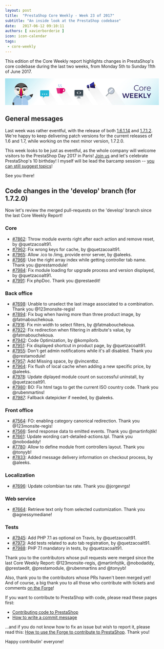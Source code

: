 ```yaml
---
layout: post
title:  "PrestaShop Core Weekly - Week 23 of 2017"
subtitle: "An inside look at the PrestaShop codebase"
date:   2017-06-12 09:10:11
authors: [ xavierborderie ]
icon: icon-calendar
tags:
 - core-weekly
---
```


This edition of the Core Weekly report highlights changes in PrestaShop's core codebase during the last two weeks, from Monday 5th to Sunday 11th of June 2017.

![Core Weekly banner](/assets/images/2017/04/core_weekly_banner.jpg)


## General messages

Last week was rather eventful, with the release of both [1.6.1.14](http://build.prestashop.com/news/prestashop-1-6-1-14-maintenance-release/) and [1.7.1.2](http://build.prestashop.com/news/prestashop-1-7-1-2-maintenance-release/). We're happy to keep delivering patch versions for the current releases of 1.6 and 1.7, while working on the next minor version, 1.7.2.0.

This week looks to be just as eventful, as the whole company will welcome visitors to the PrestaShop Day 2017 in Paris! [Join us](http://www.prestashopday.com/fr/) and let's celebrate PrestaShop's 10 birthday! I myself will be lead the barcamp session -- [you can still suggest topics](http://build.prestashop.com/news/contributor-night-barcamp-prestashop-day-paris-2017/)!

See you there!


## Code changes in the 'develop' branch (for 1.7.2.0)

Now let's review the merged pull-requests on the 'develop' branch since the last Core Weekly Report!

### Core

* [#7862](https://github.com/PrestaShop/PrestaShop/pull/7862): Throw module events right after each action and remove reset, by @quetzacoalt91.
* [#7962](https://github.com/PrestaShop/PrestaShop/pull/7962): Fix wrong keys for cache, by @quetzacoalt91.
* [#7965](https://github.com/PrestaShop/PrestaShop/pull/7965): Allow .ico to /img, provide error server, by @aleeks.
* [#7966](https://github.com/PrestaShop/PrestaShop/pull/7966): Use the right array index while getting controller tab name. Thank you @prestamodule!
* [#7984](https://github.com/PrestaShop/PrestaShop/pull/7984): Fix module loading for upgrade process and version displayed, by @quetzacoalt91.
* [#7991](https://github.com/PrestaShop/PrestaShop/pull/7991): Fix phpDoc. Thank you @prestaedit!


### Back office

* [#7698](https://github.com/PrestaShop/PrestaShop/pull/7698): Unable to unselect the last  image associated to a combination. Thank you @123monsite-regis!
* [#7894](https://github.com/PrestaShop/PrestaShop/pull/7894): Fix bug when having more than three product image, by @fatmabouchekoua.
* [#7916](https://github.com/PrestaShop/PrestaShop/pull/7916): Fix min width to select filters, by @fatmabouchekoua.
* [#7922](https://github.com/PrestaShop/PrestaShop/pull/7922): Fix redirection when filtering in attribute's value, by @fatmabouchekoua.
* [#7942](https://github.com/PrestaShop/PrestaShop/pull/7942): Code Optimization, by @kompilorb.
* [#7951](https://github.com/PrestaShop/PrestaShop/pull/7951): Fix displayed shortcut in product page, by @quetzacoalt91.
* [#7955](https://github.com/PrestaShop/PrestaShop/pull/7955): Don't get admin notifications while it's all disabled. Thank you @prestamodule!
* [#7957](https://github.com/PrestaShop/PrestaShop/pull/7957): Add Missing space, by @vincentbz.
* [#7964](https://github.com/PrestaShop/PrestaShop/pull/7964): Fix flush of local cache when adding a new specific price, by @aleeks.
* [#7978](https://github.com/PrestaShop/PrestaShop/pull/7978): Update diplayed module count on successful uninstall, by @quetzacoalt91.
* [#7980](https://github.com/PrestaShop/PrestaShop/pull/7980): BO: Fix html tags to get the current ISO country code. Thank you @rubenmartins!
* [#7987](https://github.com/PrestaShop/PrestaShop/pull/7987): Fallback datepicker if needed, by @aleeks.


### Front office

* [#7564](https://github.com/PrestaShop/PrestaShop/pull/7564): FO: enabling category canonical redirection. Thank you @123monsite-regis!
* [#7566](https://github.com/PrestaShop/PrestaShop/pull/7566): Send response data to emitted events. Thank you @martinfojtik!
* [#7661](https://github.com/PrestaShop/PrestaShop/pull/7661): Update wording cart-detailed-actions.tpl. Thank you @nobodaddy!
* [#7780](https://github.com/PrestaShop/PrestaShop/pull/7780): Allow to define module front controllers layout. Thank you @tonyyb!
* [#7833](https://github.com/PrestaShop/PrestaShop/pull/7833): Added message delivery information on checkout process, by @aleeks.


### Localization

* [#7696](https://github.com/PrestaShop/PrestaShop/pull/7696): Update colombian tax rate. Thank you @jorgevrgs!


### Web service

* [#7664](https://github.com/PrestaShop/PrestaShop/pull/7664): Retrieve text only from selected customization. Thank you @agnessymediane!


### Tests

* [#7945](https://github.com/PrestaShop/PrestaShop/pull/7945): Add PHP 7.1 as optional on Travis, by @quetzacoalt91.
* [#7973](https://github.com/PrestaShop/PrestaShop/pull/7973): Add tests related to auto tab registration, by @quetzacoalt91.
* [#7988](https://github.com/PrestaShop/PrestaShop/pull/7988): PHP 7.1 mandatory in tests, by @quetzacoalt91.


Thank you to the contributors whose pull requests were merged since the last Core Weekly Report: @123monsite-regis, @martinfojtik, @nobodaddy, @prestaedit, @prestamodule, @rubenmartins and @tonyyb!

Also, thank you to the contributors whose PRs haven't been merged yet! And of course, a big thank you to all those who contribute with tickets and comments [on the Forge](http://forge.prestashop.com/)!

If you want to contribute to PrestaShop with code, please read these pages first:

 * [Contributing code to PrestaShop](http://doc.prestashop.com/display/PS16/Contributing+code+to+PrestaShop)
 * [How to write a commit message](http://doc.prestashop.com/display/PS16/How+to+write+a+commit+message)

...and if you do not know how to fix an issue but wish to report it, please read this: [How to use the Forge to contribute to PrestaShop](http://doc.prestashop.com/display/PS16/How+to+use+the+Forge+to+contribute+to+PrestaShop). Thank you!

Happy contributin' everyone!



